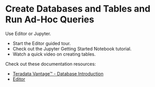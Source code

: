 # Create Databases and Tables and Run Ad-Hoc Queries

Use Editor or Jupyter.

* Start the Editor guided tour.
* Check out the Jupyter Getting Started Notebook tutorial.
* Watch a quick video on creating tables.

Check out these documentation resources:

* [Teradata Vantage™ - Database Introduction](https://docs.teradata.com/access/sources/dita/map?dita:mapPath=qia1556235689628.ditamap)
* [Editor](https://docs.teradata.com/r/dLArVI09J62c8byzVbHMtw/E_Y7lej97C_G_EnczQ8gaA)